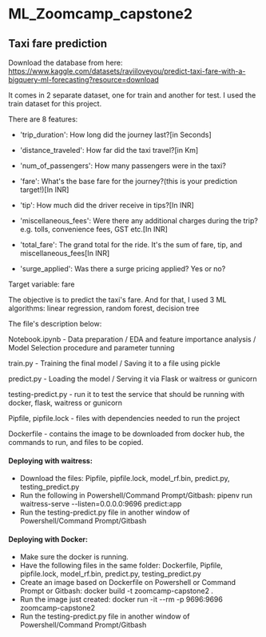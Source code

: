 # ML_Zoomcamp_capstone2

## Taxi fare prediction

Download the database from here:
https://www.kaggle.com/datasets/raviiloveyou/predict-taxi-fare-with-a-bigquery-ml-forecasting?resource=download

It comes in 2 separate dataset, one for train and another for test.
I used the train dataset for this project.

There are 8 features:
- 'trip_duration': How long did the journey last?[in Seconds]

- 'distance_traveled': How far did the taxi travel?[in Km]

- 'num_of_passengers': How many passengers were in the taxi?

- 'fare': What's the base fare for the journey?(this is your prediction target!)[In INR]

- 'tip': How much did the driver receive in tips?[In INR]

- 'miscellaneous_fees': Were there any additional charges during the trip?e.g. tolls, convenience fees, GST
etc.[In INR]

- 'total_fare': The grand total for the ride. It's the sum of fare, tip, and miscellaneous_fees[In INR]

- 'surge_applied': Was there a surge pricing applied? Yes or no?

Target variable: fare

The objective is to predict the taxi's fare.
And for that, I used 3 ML algorithms: linear regression, random forest, decision tree

The file's description below:

Notebook.ipynb - Data preparation / EDA and feature importance analysis / Model Selection procedure and parameter tunning

train.py - Training the final model / Saving it to a file using pickle

predict.py - Loading the model / Serving it via Flask or waitress or gunicorn

testing-predict.py - run it to test the service that should be running with docker, flask, waitress or gunicorn

Pipfile, pipfile.lock - files with dependencies needed to run the project

Dockerfile - contains the image to be downloaded from docker hub, the commands to run, and files to be copied.

#### Deploying with waitress:

- Download the files: Pipfile, pipfile.lock, model_rf.bin, predict.py, testing_predict.py
- Run the following in Powershell/Command Prompt/Gitbash: pipenv run waitress-serve --listen=0.0.0.0:9696 predict:app
- Run the testing-predict.py file in another window of Powershell/Command Prompt/Gitbash

#### Deploying with Docker:

- Make sure the docker is running.
- Have the following files in the same folder: Dockerfile, Pipfile, pipfile.lock, model_rf.bin, predict.py, testing_predict.py
- Create an image based on Dockerfile on Powershell or Command Prompt or Gitbash: docker build -t zoomcamp-capstone2 .
- Run the image just created: docker run -it --rm -p 9696:9696 zoomcamp-capstone2
- Run the testing-predict.py file in another window of Powershell/Command Prompt/Gitbash
